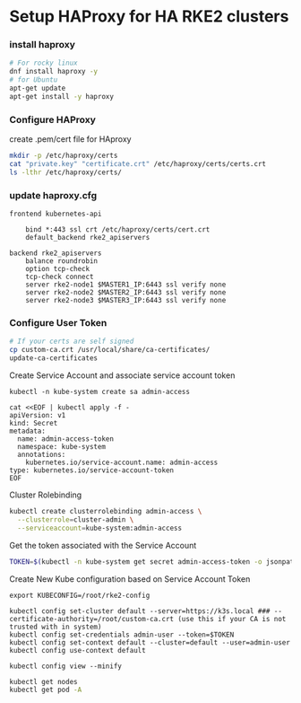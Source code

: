 # Setup HAProxy for HA RKE2 clusters

### install haproxy

```bash
# For rocky linux
dnf install haproxy -y
# for Ubuntu
apt-get update
apt-get install -y haproxy
```
### Configure HAProxy

create .pem/cert file for HAproxy

```bash
mkdir -p /etc/haproxy/certs
cat "private.key" "certificate.crt" /etc/haproxy/certs/certs.crt
ls -lthr /etc/haproxy/certs/
```

### update haproxy.cfg 

```
frontend kubernetes-api

    bind *:443 ssl crt /etc/haproxy/certs/cert.crt
    default_backend rke2_apiservers

backend rke2_apiservers
    balance roundrobin
    option tcp-check
    tcp-check connect
    server rke2-node1 $MASTER1_IP:6443 ssl verify none
    server rke2-node2 $MASTER2_IP:6443 ssl verify none
    server rke2-node3 $MASTER3_IP:6443 ssl verify none
```

### Configure User Token

```bash
# If your certs are self signed
cp custom-ca.crt /usr/local/share/ca-certificates/
update-ca-certificates
```

Create Service Account and associate service account token

```
kubectl -n kube-system create sa admin-access
```

```
cat <<EOF | kubectl apply -f -
apiVersion: v1
kind: Secret
metadata:
  name: admin-access-token
  namespace: kube-system
  annotations:
    kubernetes.io/service-account.name: admin-access
type: kubernetes.io/service-account-token
EOF
````
Cluster Rolebinding

```bash
kubectl create clusterrolebinding admin-access \
  --clusterrole=cluster-admin \
  --serviceaccount=kube-system:admin-access
```

Get the token associated with the Service Account

```bash
TOKEN=$(kubectl -n kube-system get secret admin-access-token -o jsonpath='{.data.token}' | base64 -d)
```

Create New Kube configuration based on Service Account Token 

```
export KUBECONFIG=/root/rke2-config

kubectl config set-cluster default --server=https://k3s.local ### --certificate-authority=/root/custom-ca.crt (use this if your CA is not trusted with in system)
kubectl config set-credentials admin-user --token=$TOKEN
kubectl config set-context default --cluster=default --user=admin-user
kubectl config use-context default
```

```
kubectl config view --minify
```

```bash
kubectl get nodes
kubectl get pod -A
```

